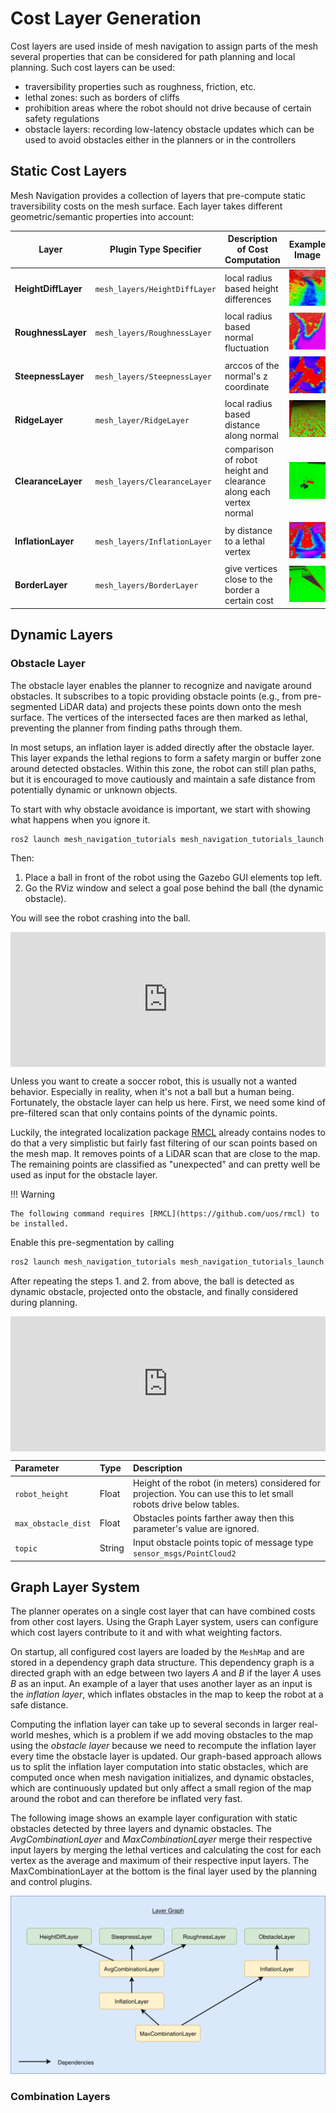# Cost Layer Generation

Cost layers are used inside of mesh navigation to assign parts of the mesh several properties that can be considered for path planning and local planning. Such cost layers can be used:

- traversibility properties such as roughness, friction, etc.
- lethal zones: such as borders of cliffs
- prohibition areas where the robot should not drive because of certain safety regulations
- obstacle layers: recording low-latency obstacle updates which can be used to avoid obstacles either in the planners or in the controllers

## Static Cost Layers

Mesh Navigation provides a collection of layers that pre-compute static traversibility costs on the mesh surface. Each layer takes different geometric/semantic properties into account:

| Layer               | Plugin Type Specifier         | Description of Cost Computation          | Example Image                                                                           |
| ------------------- | ----------------------------- | ---------------------------------------- | --------------------------------------------------------------------------------------- |
| **HeightDiffLayer** | `mesh_layers/HeightDiffLayer` | local radius based height differences    | ![HeightDiffLayer](/media/costlayers/height_diff.jpg?raw=true "Height Diff Layer") |
| **RoughnessLayer**  | `mesh_layers/RoughnessLayer`  | local radius based normal fluctuation    | ![RoughnessLayer](/media/costlayers/roughness.jpg?raw=true "Roughness Layer")      |
| **SteepnessLayer**  | `mesh_layers/SteepnessLayer`  | arccos of the normal's z coordinate      | ![SteepnessLayer](/media/costlayers/steepness.jpg?raw=true "Steepness Layer")      |
| **RidgeLayer**      | `mesh_layer/RidgeLayer`       | local radius based distance along normal | ![RidgeLayer](/media/costlayers/ridge.jpg?raw=true "RidgeLayer")                   |
| **ClearanceLayer**  | `mesh_layers/ClearanceLayer`  | comparison of robot height and clearance along each vertex normal | ![ClearanceLayer](/media/costlayers/clearance.jpg?raw=true "Clearance Layer") |
| **InflationLayer**  | `mesh_layers/InflationLayer`  | by distance to a lethal vertex           | ![InflationLayer](/media/costlayers/inflation.jpg?raw=true "Inflation Layer")      |
| **BorderLayer** | `mesh_layers/BorderLayer` | give vertices close to the border a certain cost | ![BorderLayer](/media/costlayers/border.png?raw=true "Border Layer")   |


## Dynamic Layers


### Obstacle Layer

The obstacle layer enables the planner to recognize and navigate around obstacles.
It subscribes to a topic providing obstacle points (e.g., from pre-segmented LiDAR data) and projects these points down onto the mesh surface. The vertices of the intersected faces are then marked as lethal, preventing the planner from finding paths through them.

In most setups, an inflation layer is added directly after the obstacle layer. This layer expands the lethal regions to form a safety margin or buffer zone around detected obstacles. Within this zone, the robot can still plan paths, but it is encouraged to move cautiously and maintain a safe distance from potentially dynamic or unknown objects.

To start with why obstacle avoidance is important, we start with showing what happens when you ignore it.


```bash
ros2 launch mesh_navigation_tutorials mesh_navigation_tutorials_launch.py world_name:=tray
```

Then:

1. Place a ball in front of the robot using the Gazebo GUI elements top left.
2. Go the RViz window and select a goal pose behind the ball (the dynamic obstacle).

You will see the robot crashing into the ball.

<div style="position: relative; padding-bottom: 42.8%; height: 0; overflow: hidden;" >
    <iframe src="https://www.youtube.com/embed/NXEzyZaFRME?si=qbERyLSxpiQHycx9?autoplay=1&mute=1" 
            title="YouTube Video" 
            frameborder="0" 
            allow="autoplay; encrypted-media" 
            allowfullscreen 
            style="position: absolute; top: 0; left: 0; width: 100%; height: 100%;">
    </iframe>
</div>

Unless you want to create a soccer robot, this is usually not a wanted behavior. Especially in reality, when it's not a ball but a human being.
Fortunately, the obstacle layer can help us here.
First, we need some kind of pre-filtered scan that only contains points of the dynamic points.

Luckily, the integrated localization package [RMCL](https://github.com/uos/rmcl) already contains nodes to do that a very simplistic but fairly fast filtering of our scan points based on the mesh map.
It removes points of a LiDAR scan that are close to the map. The remaining points are classified as "unexpected" and can pretty well be used as input for the obstacle layer.

!!! Warning

    The following command requires [RMCL](https://github.com/uos/rmcl) to be installed.

Enable this pre-segmentation by calling

```bash
ros2 launch mesh_navigation_tutorials mesh_navigation_tutorials_launch.py world_name:=tray obtacle_segmentation:=rmcl_seg
```

After repeating the steps 1. and 2. from above, the ball is detected as dynamic obstacle, projected onto the obstacle, and finally considered during planning.

<div style="position: relative; padding-bottom: 42.8%; height: 0; overflow: hidden;" >
    <iframe src="https://www.youtube.com/embed/fWU6_IdAoc0?si=Nm4IDQGFZhh0lFFf?autoplay=1&mute=1" 
            title="YouTube Video" 
            frameborder="0" 
            allow="autoplay; encrypted-media" 
            allowfullscreen 
            style="position: absolute; top: 0; left: 0; width: 100%; height: 100%;">
    </iframe>
</div>

| Parameter | Type | Description |
|:----|:----|:------|
| `robot_height` | Float | Height of the robot (in meters) considered for projection. You can use this to let small robots drive below tables. |
| `max_obstacle_dist` | Float | Obstacles points farther away then this parameter's value are ignored. |
| `topic` | String | Input obstacle points topic of message type `sensor_msgs/PointCloud2` |

## Graph Layer System

The planner operates on a single cost layer that can have combined costs from other cost layers. Using the Graph Layer system, users can configure which cost layers contribute to it and with what weighting factors.

On startup, all configured cost layers are loaded by the `MeshMap` and are stored in a dependency graph data structure.
This dependency graph is a directed graph with an edge between two layers *A* and *B* if the layer *A* uses *B* as an input.
An example of a layer that uses another layer as an input is the *inflation layer*, which inflates obstacles in the map to keep the robot at a safe distance.

Computing the inflation layer can take up to several seconds in larger real-world meshes, which is a problem if we add moving obstacles to the map using the *obstacle layer* because we need to recompute the inflation layer every time the obstacle layer is updated.
Our graph-based approach allows us to split the inflation layer computation into static obstacles, which are computed once when mesh navigation initializes, and dynamic obstacles, which are continuously updated but only affect a small region of the map around the robot and can therefore be inflated very fast.

The following image shows an example layer configuration with static obstacles detected by three layers and dynamic obstacles.
The *AvgCombinationLayer* and *MaxCombinationLayer* merge their respective input layers by merging the lethal vertices and calculating the cost for each vertex as the average and maximum of their respective input layers.
The MaxCombinationLayer at the bottom is the final layer used by the planning and control plugins.

![Example Layer Dependency Graph](/media/costlayers/mesh_map_layer_graph.drawio.png)

### Combination Layers



